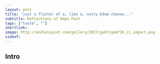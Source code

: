 ```yaml
---
layout: post
title: "just a flutter of a, like a, nutty Edam cheese..."
subtitle: Reflections of Hops Past 
tags: ["taste", ""]
shortlink: 
image: http://endlesspint.com/gallery/2017/gabf/gabf16_ci_impact.png
sideof: 
---
```



## Intro
